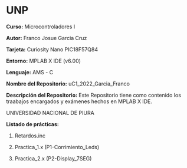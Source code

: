 # UNP

**Curso:** Microcontroladores I

**Autor:** Franco Josue Garcia Cruz

**Tarjeta:** Curiosity Nano PIC18F57Q84

**Entorno:** MPLAB X IDE (v6.00)

**Lenguaje:** AMS - C

**Nombre del Repositorio:** uC1_2022_Garcia_Franco

**Descripción del Repositorio:** Este Repositorio tiene como contenido los traabajos encargados y exámenes hechos en MPLAB X IDE.

UNIVERSIDAD NACIONAL DE PIURA

**Listado de prácticas:**

1. Retardos.inc

2. Practica_1.x (P1-Corrimiento_Leds)

3. Practica_2.x (P2-Display_7SEG)
